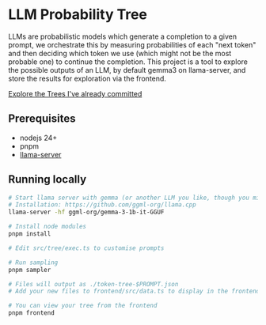 # LLM Probability Tree

LLMs are probabilistic models which generate a completion to a given prompt, we orchestrate this by measuring probabilities of each "next token" and then deciding which token we use (which might not be the most probable one) to continue the completion. This project is a tool to explore the possible outputs of an LLM, by default gemma3 on llama-server, and store the results for exploration via the frontend.

[Explore the Trees I've already committed](https://llm-probability-tree.me-62f.workers.dev/)

## Prerequisites

- nodejs 24+
- pnpm
- [llama-server](https://github.com/ggml-org/llama.cpp)

## Running locally

```sh
# Start llama server with gemma (or another LLM you like, though you might need to customise stopIf in src/tree/exec.ts with appropriate stop tokens)
# Installation: https://github.com/ggml-org/llama.cpp
llama-server -hf ggml-org/gemma-3-1b-it-GGUF

# Install node modules
pnpm install

# Edit src/tree/exec.ts to customise prompts

# Run sampling
pnpm sampler

# Files will output as ./token-tree-$PROMPT.json
# Add your new files to frontend/src/data.ts to display in the frontend

# You can view your tree from the frontend
pnpm frontend
```
